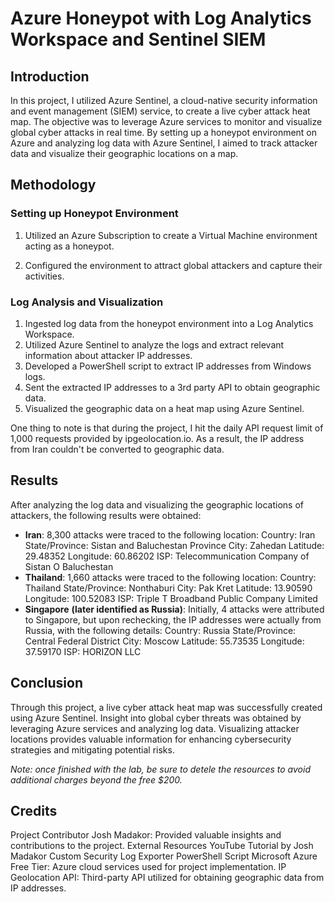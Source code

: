 # Azure Honeypot with Log Analytics Workspace and Sentinel SIEM

## Introduction

In this project, I utilized Azure Sentinel, a cloud-native security information and event management (SIEM) service, to create a live cyber attack heat map. The objective was to leverage Azure services to monitor and visualize global cyber attacks in real time. By setting up a honeypot environment on Azure and analyzing log data with Azure Sentinel, I aimed to track attacker data and visualize their geographic locations on a map.

## Methodology

### Setting up Honeypot Environment
1. Utilized an Azure Subscription to create a Virtual Machine environment acting as a honeypot.



2. Configured the environment to attract global attackers and capture their activities.




### Log Analysis and Visualization
1. Ingested log data from the honeypot environment into a Log Analytics Workspace.
2. Utilized Azure Sentinel to analyze the logs and extract relevant information about attacker IP addresses.
3. Developed a PowerShell script to extract IP addresses from Windows logs.
4. Sent the extracted IP addresses to a 3rd party API to obtain geographic data.
5. Visualized the geographic data on a heat map using Azure Sentinel.

One thing to note is that during the project, I hit the daily API request limit of 1,000 requests provided by ipgeolocation.io. As a result, the IP address from Iran couldn't be converted to geographic data.

## Results

After analyzing the log data and visualizing the geographic locations of attackers, the following results were obtained:

* **Iran**: 8,300 attacks were traced to the following location:
  Country: Iran
  State/Province: Sistan and Baluchestan Province
  City: Zahedan
  Latitude: 29.48352
  Longitude: 60.86202
  ISP: Telecommunication Company of Sistan O Baluchestan
* **Thailand**: 1,660 attacks were traced to the following location:
  Country: Thailand
  State/Province: Nonthaburi
  City: Pak Kret
  Latitude: 13.90590
  Longitude: 100.52083
  ISP: Triple T Broadband Public Company Limited
* **Singapore** **(later identified as Russia)**: Initially, 4 attacks were attributed to Singapore, but upon rechecking, the IP addresses were actually from Russia, with the following details:
  Country: Russia
  State/Province: Central Federal District
  City: Moscow
  Latitude: 55.73535
  Longitude: 37.59170
  ISP: HORIZON LLC

## Conclusion

Through this project, a live cyber attack heat map was successfully created using Azure Sentinel. Insight into global cyber threats was obtained by leveraging Azure services and analyzing log data. Visualizing attacker locations provides valuable information for enhancing cybersecurity strategies and mitigating potential risks.

*Note: once finished with the lab, be sure to detele the resources to avoid additional charges beyond the free $200.*

## Credits
Project Contributor
Josh Madakor: Provided valuable insights and contributions to the project.
External Resources
YouTube Tutorial by Josh Madakor
Custom Security Log Exporter PowerShell Script
Microsoft Azure Free Tier: Azure cloud services used for project implementation.
IP Geolocation API: Third-party API utilized for obtaining geographic data from IP addresses.
